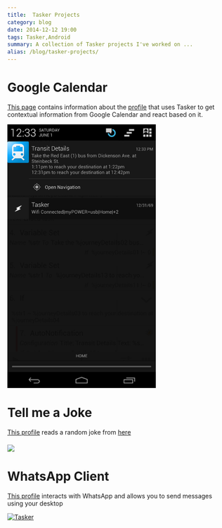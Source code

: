 ```yaml
---
title:  Tasker Projects
category: blog
date: 2014-12-12 19:00
tags: Tasker,Android
summary: A collection of Tasker projects I've worked on ...
alias: /blog/tasker-projects/
---
```


# Google Calendar


[This page](http://kdheepak.com/blog/tasker-and-google-maps.html) contains information about the [profile](https://github.com/kdheepak/tasker_sl4a) that uses Tasker to get contextual information from Google Calendar and react based on it.

<a href="https://github.com/kdheepak/tasker_sl4a"><img src="https://raw.githubusercontent.com/kdheepak/tasker_sl4a/master/Screenshots/7.png" align="middle" height="600"></a>

# Tell me a Joke

[This profile](https://github.com/kdheepak/Tasker_Jokes) reads a random joke from [here](https://reddit.com/r/jokes/top)

<a href="https://github.com/kdheepak/Tasker_Jokes"><img src="https://raw.githubusercontent.com/kdheepak/Tasker_Jokes/master/Tasker_Demo.gif" align="middle" height="400"></a>

# WhatsApp Client

[This profile](https://github.com/kdheepak/Tasker_WhatsPush) interacts with WhatsApp and allows you to send messages using your desktop

[![Tasker](http://img.youtube.com/vi/plTJ5NGCchM/0.jpg)](http://www.youtube.com/watch?v=plTJ5NGCchM "Tasker")
